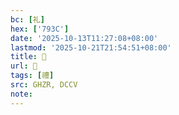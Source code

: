 ```yaml
---
bc: [礼]
hex: ['793C']
date: '2025-10-13T11:27:08+08:00'
lastmod: '2025-10-21T21:54:51+08:00'
title: 󰕳
url: 󰕳
tags: [禮]
src: GHZR, DCCV
note:
---
```

